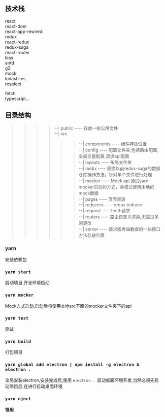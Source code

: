 
## 技术栈
react<br />
react-dom<br />
react-app-rewired<br />
redux<br />
react-redux<br />
redux-saga<br />
react-router<br />
less<br />
antd<br />
g2<br />
mock<br />
lodash-es<br />
reselect<br />
<!-- immutable -->
fetch<br />
typescript...

## 目录结构
>>>>--| public  ---- 存放一些公用文件<br />
>>>>--| src<br />
>>>>>>--| components  ---- 组件存放位置<br />
>>>>>>--| config  ---- 配置文件夹,包括路由配置,全局变量配置,请求api配置<br />
>>>>>>--| layouts  ---- 布局文件夹<br />
>>>>>>--| mobx  ---- 替换以前redux-saga的数据仓库操作方法，针对单个文件进行处理<br />
>>>>>>--| mocker  ---- Mock api 通过yarn mocker启动的方式，会模式使用本地的mock数据<br />
>>>>>>--| pages  ---- 页面资源<br />
>>>>>>--| reducers  ---- redux reducer<br />
>>>>>>--| request  ---- fecth请求<br />
>>>>>>--| routers  ---- 路由自定义渲染,无需过多的更改<br />
>>>>>>--| server  ---- 请求服务端数据的一些接口方法存放位置<br />

### yarn

安装依赖包

### `yarn start`

启动项目,开发环境启动

### `yarn mocker`

Mock方式启动,启动后将使用本地src下面的mocker文件夹下的api

### `yarn test`

测试

### `yarn build`

打包项目

### `yarn global add electron | npm install -g electron & electron .`

全局安装electron,安装完成后,使用 `electron . `启动桌面环境开发,当然必须先启动项目后,在进行启动桌面环境

### `yarn eject`

**慎用**
